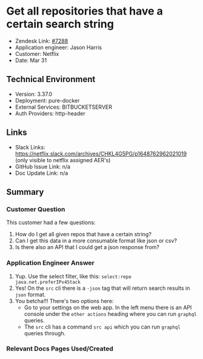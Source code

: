 
# Get all repositories that have a certain search string <!-- Ticket Title  Hint: include keywords to make it searchable -->

- Zendesk Link: [#7288](https://sourcegraph.zendesk.com/agent/tickets/7288)
- Application engineer: Jason Harris
- Customer: Netflix <!-- Redact if this contains personally identifying information -->
- Date: Mar 31

<!-- Data populated from integration, speak to Ben Gordon or Michael Bali if not working -->
<!-- During Internal team trial, fill missing data manually (we are waiting for all data to sync) -->

## Technical Environment
- Version: 3.37.0​
- Deployment: pure-docker
- External Services: BITBUCKETSERVER
- Auth Providers: http-header


## Links
<!-- Data for application engineer manual entry -->
- Slack Links: https://netflix.slack.com/archives/CHKL4G5PG/p1648762962021019 (only visible to netflix assigned AER's)
- GitHub Issue Link: n/a
- Doc Update Link: n/a

## Summary
### Customer Question
This customer had a few questions:
1. How do I get all given repos that have a certain string?
2. Can I get this data in a more consumable format like json or csv?
3. Is there also an API that I could get a json response from?

### Application Engineer Answer
1. Yup. Use the select filter, like this: `select:repo java.net.preferIPv4Stack`
2. Yes! On the `src` cli there is a `-json` tag that will return search results in `json` format.
3. You betcha!!! There's two options here:
    * Go to your settings on the web app. In the left menu there is an API console under the `other actions` heading where you can run `graphql` queries.
    * The `src` cli has a command `src api` which you can run `graphql` queries through. 

### Relevant Docs Pages Used/Created

<!-- Once complete, upload a copy to https://github.com/sourcegraph/support-tools-internal/tree/main/resolved-tickets as a .md file -->
<!-- Name the file 7288.md -->
